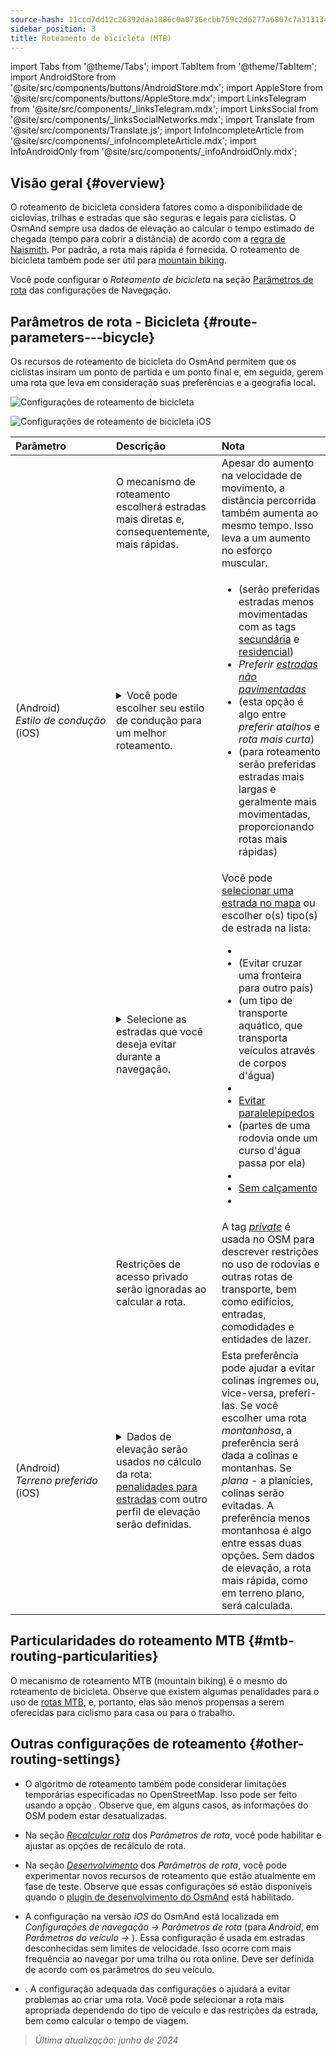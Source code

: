 ```yaml
---
source-hash: 11ccd7dd12c26392daa1886c0a0736ecbb759c2d6277a6807c7a313134cd6080
sidebar_position: 3
title: Roteamento de bicicleta (MTB)
---
```

import Tabs from '@theme/Tabs';
import TabItem from '@theme/TabItem';
import AndroidStore from '@site/src/components/buttons/AndroidStore.mdx';
import AppleStore from '@site/src/components/buttons/AppleStore.mdx';
import LinksTelegram from '@site/src/components/_linksTelegram.mdx';
import LinksSocial from '@site/src/components/_linksSocialNetworks.mdx';
import Translate from '@site/src/components/Translate.js';
import InfoIncompleteArticle from '@site/src/components/_infoIncompleteArticle.mdx';
import InfoAndroidOnly from '@site/src/components/_infoAndroidOnly.mdx';



## Visão geral {#overview}

O roteamento de bicicleta considera fatores como a disponibilidade de ciclovias, trilhas e estradas que são seguras e legais para ciclistas. O OsmAnd sempre usa dados de elevação ao calcular o tempo estimado de chegada (tempo para cobrir a distância) de acordo com a [regra de Naismith](https://en.wikipedia.org/wiki/Naismith%27s_rule#Scarf's_equivalence_between_distance_and_climb). Por padrão, a rota mais rápida é fornecida.
O roteamento de bicicleta também pode ser útil para [mountain biking](#mtb-routing-particularities).

Você pode configurar o *Roteamento de bicicleta* na seção [Parâmetros de rota](../guidance/navigation-settings#route-parameters) das configurações de Navegação.


## Parâmetros de rota - Bicicleta {#route-parameters---bicycle}

Os recursos de roteamento de bicicleta do OsmAnd permitem que os ciclistas insiram um ponto de partida e um ponto final e, em seguida, gerem uma rota que leva em consideração suas preferências e a geografia local.

<Tabs groupId="operating-systems" queryString="current-os">

<TabItem value="android" label="Android">

![Configurações de roteamento de bicicleta](@site/static/img/navigation/routing/cycling_routing_andr.png)

</TabItem>

<TabItem value="ios" label="iOS">

![Configurações de roteamento de bicicleta iOS](@site/static/img/navigation/routing/cycling_routing_ios.png)

</TabItem>

</Tabs>

| Parâmetro | Descrição | Nota |
|:------------|:---------------|:---------------|
|*<Translate android="true" ids="fast_route_mode"/>* | O mecanismo de roteamento escolherá estradas mais diretas e, consequentemente, mais rápidas. | Apesar do aumento na velocidade de movimento, a distância percorrida também aumenta ao mesmo tempo. Isso leva a um aumento no esforço muscular. |
| *<Translate android="true" ids="routing_attr_driving_style_name"/>* (Android) *Estilo&nbsp;de&nbsp;condução* (iOS) | <details><summary> Você pode escolher seu estilo de condução para um melhor roteamento. </summary> ![Estilo de condução de bicicleta Android](@site/static/img/navigation/routing/style_cycling_andr.png) </details> | <ul><li> *<Translate android="true" ids="routing_attr_driving_style_safety_name"/>* (serão preferidas estradas menos movimentadas com as tags [secundária](https://wiki.openstreetmap.org/wiki/Tag:highway%3Dsecondary) e [residencial](https://wiki.openstreetmap.org/wiki/Tag:highway%3Dresidential)) </li><li> *Preferir [estradas não pavimentadas](https://wiki.openstreetmap.org/wiki/Key:surface#Unpaved)* </li><li> *<Translate android="true" ids="routing_attr_driving_style_balance_name"/>* (esta opção é algo entre *preferir atalhos* e *rota mais curta*) </li><li> *<Translate android="true" ids="routing_attr_driving_style_speed_name"/>* (para roteamento serão preferidas estradas mais largas e geralmente mais movimentadas, proporcionando rotas mais rápidas) </li></ul> |
| *<Translate android="true" ids="impassable_road"/>* | <details><summary> Selecione as estradas que você deseja evitar durante a navegação. </summary>![Evitar estradas Android](@site/static/img/navigation/routing/avoid_cycling_andr.png) </details> | Você pode [selecionar uma estrada no mapa](../../map/map-context-menu/#avoid-road) ou escolher o(s) tipo(s) de estrada na lista: <ul><li>[<Translate android="true" ids="routing_attr_avoid_unpaved_name"/>](https://wiki.openstreetmap.org/wiki/Key:surface)</li><li>[<Translate android="true" ids="routing_attr_avoid_borders_name"/>](https://wiki.openstreetmap.org/wiki/Tag:barrier%3Dborder_control) (Evitar cruzar uma fronteira para outro país)</li><li>[<Translate android="true" ids="routing_attr_avoid_ferries_name"/>](https://wiki.openstreetmap.org/wiki/Ferries) (um tipo de transporte aquático, que transporta veículos através de corpos d'água)</li><li>[<Translate android="true" ids="routing_attr_avoid_stairs_name"/>](https://wiki.openstreetmap.org/wiki/Tag:highway%3Dsteps)</li><li>[Evitar paralelepípedos](https://wiki.openstreetmap.org/wiki/Tag:surface%3Dcobblestone)</li><li> [<Translate android="true" ids="routing_attr_avoid_fords_name"/>](https://wiki.openstreetmap.org/wiki/Tag:ford%3Dyes) (partes de uma rodovia onde um curso d'água passa por ela) </li><li> [<Translate android="true" ids="routing_attr_avoid_tunnels_name"/>](https://wiki.openstreetmap.org/wiki/Key:tunnel) </li><li> [Sem calçamento](https://wiki.openstreetmap.org/wiki/Tag:surface%3Dsett)</li><li> [<Translate android="true" ids="routing_attr_avoid_footways_name"/>](https://wiki.openstreetmap.org/wiki/Tag:highway%3Dfootway) </li></ul>|
| *<Translate android="true" ids="routing_attr_allow_private_name"/>* | Restrições de acesso privado serão ignoradas ao calcular a rota. | A tag *[private](https://wiki.openstreetmap.org/wiki/Key:access)* é usada no OSM para descrever restrições no uso de rodovias e outras rotas de transporte, bem como edifícios, entradas, comodidades e entidades de lazer. |
|*<Translate android="true" ids="routing_attr_height_obstacles_name"/>* (Android) *Terreno&nbsp;preferido* (iOS) | <details><summary> Dados de elevação serão usados no cálculo da rota: [penalidades para estradas](../../../technical/osmand-file-formats/osmand-routing-xml.md#penalties-of-elevation-data) com outro perfil de elevação serão definidas. </summary> ![Usar dados de elevação Android](@site/static/img/navigation/routing/pedestrian_elevation_andr.png) </details> | Esta preferência pode ajudar a evitar colinas íngremes ou, vice-versa, preferi-las. Se você escolher uma rota *montanhosa*, a preferência será dada a colinas e montanhas. Se *plana* - a planícies, colinas serão evitadas. A preferência menos montanhosa é algo entre essas duas opções. Sem dados de elevação, a rota mais rápida, como em terreno plano, será calculada. |


## Particularidades do roteamento MTB {#mtb-routing-particularities}

O mecanismo de roteamento MTB (mountain biking) é o mesmo do roteamento de bicicleta. Observe que existem algumas penalidades para o uso de [rotas MTB](../../map/vector-maps.md#routes), e, portanto, elas são menos propensas a serem oferecidas para ciclismo para casa ou para o trabalho.


## Outras configurações de roteamento {#other-routing-settings}

- O algoritmo de roteamento também pode considerar limitações temporárias especificadas no OpenStreetMap. Isso pode ser feito usando a opção *[<Translate android="true" ids="temporary_conditional_routing"/>](../routing/osmand-routing.md#consider-temporary-limitations)*. Observe que, em alguns casos, as informações do OSM podem estar desatualizadas.

- Na seção [*Recalcular rota*](../../navigation/guidance/navigation-settings.md#recalculate-route) dos *Parâmetros de rota*, você pode habilitar e ajustar as opções de recálculo de rota.

- Na seção [*Desenvolvimento*](../guidance/navigation-settings.md#development-settings) dos *Parâmetros de rota*, você pode experimentar novos recursos de roteamento que estão atualmente em fase de teste. Observe que essas configurações só estão disponíveis quando o [plugin de desenvolvimento do OsmAnd](../../plugins/development.md) está habilitado.

- A configuração *[<Translate ios="true" ids="road_speeds"/>](../guidance/navigation-settings.md#road-speeds)* na versão *iOS* do OsmAnd está localizada em *Configurações de navegação → Parâmetros de rota* (para *Android*, em *Parâmetros do veículo → [<Translate android="true" ids="default_speed_setting_title"/>](../guidance/navigation-settings.md#default-speed--road-speeds)*). Essa configuração é usada em estradas desconhecidas sem limites de velocidade. Isso ocorre com mais frequência ao navegar por uma trilha ou rota online. Deve ser definida de acordo com os parâmetros do seu veículo.

- *[<Translate ios="true" ids="vehicle_parameters"/>](../guidance/navigation-settings.md#vehicle-parameters)*. A configuração adequada das configurações o ajudará a evitar problemas ao criar uma rota. Você pode selecionar a rota mais apropriada dependendo do tipo de veículo e das restrições da estrada, bem como calcular o tempo de viagem.

> *Última atualização: junho de 2024*